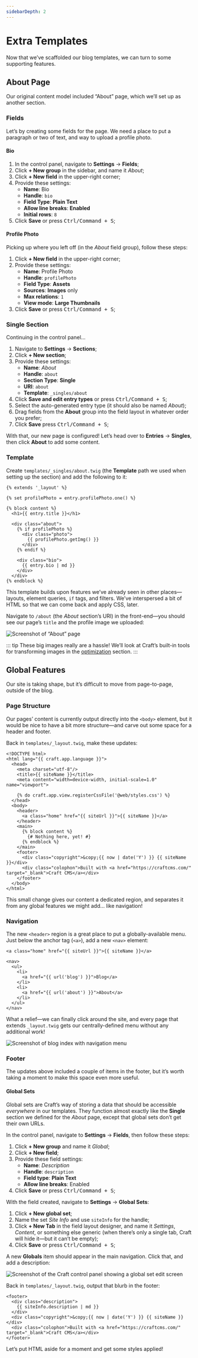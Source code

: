 ```yaml
---
sidebarDepth: 2
---
```


# Extra Templates

Now that we’ve scaffolded our blog templates, we can turn to some supporting features.

## About Page

Our original content model included “About” page, which we’ll set up as another section.

### Fields

Let’s by creating some fields for the page. We need a place to put a paragraph or two of text, and way to upload a profile photo.

#### Bio

1. In the control panel, navigate to **Settings** &rarr; **Fields**;
1. Click **+ New group** in the sidebar, and name it _About_;
1. Click **+ New field** in the upper-right corner;
1. Provide these settings:
    - **Name**: Bio
    - **Handle**: `bio`
    - **Field Type**: **Plain Text**
    - **Allow line breaks**: **Enabled**
    - **Initial rows**: `8`
1. Click **Save** or press <kbd>Ctrl/Command + S</kbd>;

#### Profile Photo

Picking up where you left off (in the _About_ field group), follow these steps:

1. Click **+ New field** in the upper-right corner;
1. Provide these settings:
    - **Name**: Profile Photo
    - **Handle**: `profilePhoto`
    - **Field Type**: **Assets**
    - **Sources**: **Images** only
    - **Max relations**: `1`
    - **View mode**: **Large Thumbnails**
1. Click **Save** or press <kbd>Ctrl/Command + S</kbd>;

### Single Section

Continuing in the control panel…

1. Navigate to **Settings** &rarr; **Sections**;
1. Click **+ New section**;
1. Provide these settings:
    - **Name**: _About_
    - **Handle**: `about`
    - **Section Type**: **Single**
    - **URI**: `about`
    - **Template**: `_singles/about`
1. Click **Save and edit entry types** or press <kbd>Ctrl/Command + S</kbd>;
1. Select the auto-generated entry type (it should also be named _About_);
1. Drag fields from the **About** group into the field layout in whatever order you prefer;
1. Click **Save** press <kbd>Ctrl/Command + S</kbd>;

With that, our new page is configured! Let’s head over to **Entries** &rarr; **Singles**, then click **About** to add some content.

### Template

Create `templates/_singles/about.twig` (the **Template** path we used when setting up the section) and add the following to it:

```twig
{% extends '_layout' %}

{% set profilePhoto = entry.profilePhoto.one() %}

{% block content %}
  <h1>{{ entry.title }}</h1>

  <div class="about">
    {% if profilePhoto %}
      <div class="photo">
        {{ profilePhoto.getImg() }}
      </div>
    {% endif %}

    <div class="bio">
      {{ entry.bio | md }}
    </div>
  </div>
{% endblock %}
```

This template builds upon features we’ve already seen in other places—layouts, element queries, `if` tags, and filters. We’ve interspersed a bit of HTML so that we can come back and apply CSS, later.

Navigate to `/about` (the _About_ section’s URI) in the front-end—you should see our page’s `title` and the profile image we uploaded:

<BrowserShot url="https://tutorial.ddev.site/about" :link="false">
<img src="../images/twig-single.png" alt="Screenshot of “About” page" />
</BrowserShot>

::: tip
These big images really are a hassle! We’ll look at Craft’s built-in tools for transforming images in the [optimization](../more/optimization.md#asset-transforms) section.
:::

## Global Features

Our site is taking shape, but it’s difficult to move from page-to-page, outside of the blog.

### Page Structure

Our pages’ content is currently output directly into the `<body>` element, but it would be nice to have a bit more structure—and carve out some space for a header and footer.

Back in `templates/_layout.twig`, make these updates:

```twig{11-14,18-22}
<!DOCTYPE html>
<html lang="{{ craft.app.language }}">
  <head>
    <meta charset="utf-8"/>
    <title>{{ siteName }}</title>
    <meta content="width=device-width, initial-scale=1.0" name="viewport">

    {% do craft.app.view.registerCssFile('@web/styles.css') %}
  </head>
  <body>
    <header>
      <a class="home" href="{{ siteUrl }}">{{ siteName }}</a>
    </header>
    <main>
      {% block content %}
        {# Nothing here, yet! #}
      {% endblock %}
    </main>
    <footer>
      <div class="copyright">&copy;{{ now | date('Y') }} {{ siteName }}</div>
      <div class="colophon">Built with <a href="https://craftcms.com/" target="_blank">Craft CMS</a></div>
    </footer>
  </body>
</html>
```

This small change gives our content a dedicated region, and separates it from any global features we might add… like navigation!

### Navigation

The new `<header>` region is a great place to put a globally-available menu. Just below the anchor tag (`<a>`), add a new `<nav>` element:

```twig{3}
<a class="home" href="{{ siteUrl }}">{{ siteName }}</a>

<nav>
  <ul>
    <li>
      <a href="{{ url('blog') }}">Blog</a>
    </li>
    <li>
      <a href="{{ url('about') }}">About</a>
    </li>
  </ul>
</nav>
```

What a relief—we can finally click around the site, and every page that extends `_layout.twig` gets our centrally-defined menu without any additional work!

<BrowserShot url="https://tutorial.ddev.site/blog" :link="false">
<img src="../images/twig-navigation.png" alt="Screenshot of blog index with navigation menu" />
</BrowserShot>

### Footer

The updates above included a couple of items in the footer, but it’s worth taking a moment to make this space even more useful.

#### Global Sets

Global sets are Craft’s way of storing a data that should be accessible _everywhere_ in our templates. They function almost exactly like the **Single** section we defined for the _About_ page, except that global sets don’t get their own URLs.

In the control panel, navigate to **Settings** &rarr; **Fields**, then follow these steps:

1. Click **+ New group** and name it _Global_;
1. Click **+ New field**;
1. Provide these field settings:
    - **Name**: _Description_
    - **Handle**: `description`
    - **Field type**: **Plain Text**
    - **Allow line breaks**: Enabled
1. Click **Save** or press <kbd>Ctrl/Command + S</kbd>;

With the field created, navigate to **Settings** &rarr; **Global Sets**:

1. Click **+ New global set**;
1. Name the set _Site Info_ and use `siteInfo` for the handle;
1. Click **+ New Tab** in the field layout designer, and name it _Settings_, _Content_, or something else generic (when there’s only a single tab, Craft will hide it—but it can’t be empty);
1. Click **Save** or press <kbd>Ctrl/Command + S</kbd>;

A new **Globals** item should appear in the main navigation. Click that, and add a description:

<BrowserShot url="https://tutorial.ddev.site/admin/globals/siteInfo" :link="false">
<img src="../images/globals.png" alt="Screenshot of the Craft control panel showing a global set edit screen" />
</BrowserShot>

Back in `templates/_layout.twig`, output that blurb in the footer:

```twig{2-4}
<footer>
  <div class="description">
    {{ siteInfo.description | md }}
  </div>
  <div class="copyright">&copy;{{ now | date('Y') }} {{ siteName }}</div>
  <div class="colophon">Built with <a href="https://craftcms.com/" target="_blank">Craft CMS</a></div>
</footer>
```

Let’s put HTML aside for a moment and get some styles applied!
